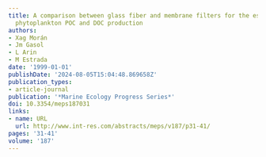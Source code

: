 ```yaml
---
title: A comparison between glass fiber and membrane filters for the estimation of
  phytoplankton POC and DOC production
authors:
- Xag Morán
- Jm Gasol
- L Arin
- M Estrada
date: '1999-01-01'
publishDate: '2024-08-05T15:04:48.869658Z'
publication_types:
- article-journal
publication: '*Marine Ecology Progress Series*'
doi: 10.3354/meps187031
links:
- name: URL
  url: http://www.int-res.com/abstracts/meps/v187/p31-41/
pages: '31-41'
volume: '187'
---
```


